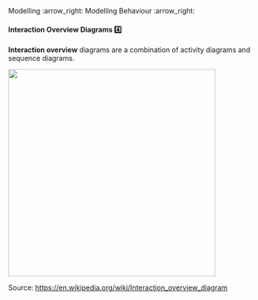 <link rel="stylesheet" href="{{baseUrl}}/css/textbook.css">

<div class="website-content">

<div id="path">Modelling :arrow_right: Modelling Behaviour :arrow_right:</div>

<div id="title">

#### Interaction Overview Diagrams :four:

</div>

<div id="body">

**Interaction overview** diagrams are a combination of activity diagrams and sequence diagrams.

<img src="{{baseUrl}}/modelling/modellingBehaviours/interactionOverviewDiagrams/images/diagram.png" height="420" />
<p/>

Source: https://en.wikipedia.org/wiki/Interaction_overview_diagram

</div>

</div>

